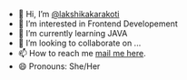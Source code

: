 - 👋 Hi, I’m <a href="https://github.com/lakshikakarakoti/">@lakshikakarakoti</a>
- 👀 I’m interested in Frontend Developement
- 🌱 I’m currently learning JAVA
- 💞️ I’m looking to collaborate on ...
- 📫 How to reach me <a href="mailto:lakshikakarakoti@gmail.com">mail me here</a>.
- 😄 Pronouns: She/Her

<!---
lakshikakarakoti/lakshikakarakoti is a ✨ special ✨ repository because its `README.md` (this file) appears on your GitHub profile.
You can click the Preview link to take a look at your changes.
--->
